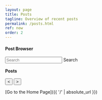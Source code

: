 ```yaml
---
layout: page
title: Posts
tagline: Overview of recent posts
permalink: /posts.html
ref: now
order: 2
---
```


 <!-- skeleton-->
<h4>Post Browser</h4>
<div class="input-field">
                    <input placeholder="Search" id="searchText" type="text" required class="validate">
                    <a id="searchBtn">Search</a>
                </div>
   <div class="container">
      
<h4 style="margin-bottom: 1rem; margin-top: 1rem;">Posts</h4>
      
 <div id="posts"></div>
      <div id="navigatie" class="center">
        <p id="pageNumber"></p>
        <p>
          <input type="button" value="&lt;" id="vorige" title="Vorige" />
          <input type="button" value="&gt;" id="volgende" title="Volgende" />
        </p>
      </div>
    </div>
<script src="addedJS/index.js" type="module"></script>

 <!-- start dynamische generatie JS-->




[Go to the Home Page]({{ '/' | absolute_url }})
